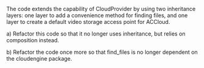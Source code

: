 The code extends the capability of CloudProvider by using two inheritance layers: one layer to add a convenience method for finding files, and one layer to create a default video storage access point for ACCloud.

a) Refactor this code so that it no longer uses inheritance, but relies on composition instead.

b) Refactor the code once more so that find_files is no longer dependent on the cloudengine package.